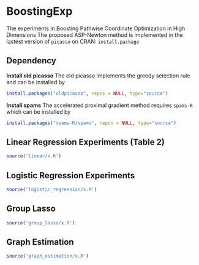 # BoostingExp
The experiments in Boosting Pathwise Coordinate Optimization in High Dimensions
The proposed ASP-Newton method is implemented in the lastest version of `picasso` on CRAN: `install.package`

## Dependency


**Install old picasso**
The old picasso implements the greedy selection rule and can be installed by
```R
install.packages("oldpicasso", repos = NULL, type="source")
```

**Install spams**
The accelerated proximal gradient method requires `spams-R` which can be installed by
```R
install.packages("spams-R/spams", repos = NULL, type="source")
```

## Linear Regression Experiments (Table 2)

```R
source('linear/x.R')
```

## Logistic Regression Experiments

```R
source('logistic_regression/x.R')
```

## Group Lasso

```R
source('group_lasso/x.R')
```

## Graph Estimation

```R
source('graph_estimation/x.R')
```
